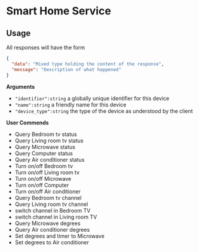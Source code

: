 # Smart Home Service
## Usage
All responses will have the form
```json
{
  "data": "Mixed type holding the content of the response", 
  "message": "Description of what happened"
}
```

**Arguments**
- `"identifier":string` a globally unique identifier for this device
- `"name":string` a friendly name for this device
- `"device_type":string` the type of the device as understood by the client

**User Commends**
- Query Bedroom tv status
- Query Living room tv status
- Query Microwave status
- Query Computer status
- Query Air conditioner status
- Turn on/off Bedroom tv
- Turn on/off Living room tv
- Turn on/off Microwave
- Turn on/off Computer
- Turn on/off Air conditioner
- Query Bedroom tv channel
- Query Living room tv channel
- switch channel in Bedroom TV
- switch channel in Living room TV
- Query Microwave degrees
- Query Air conditioner degrees
- Set degrees and timer to Microwave
- Set degrees to Air conditioner
